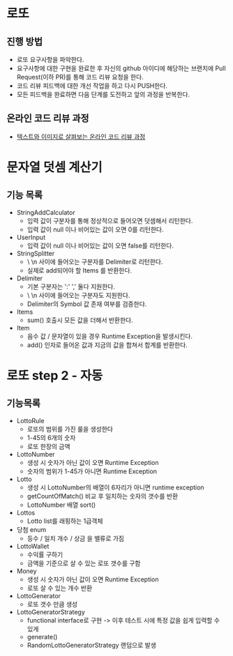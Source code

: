 # 로또
## 진행 방법
* 로또 요구사항을 파악한다.
* 요구사항에 대한 구현을 완료한 후 자신의 github 아이디에 해당하는 브랜치에 Pull Request(이하 PR)를 통해 코드 리뷰 요청을 한다.
* 코드 리뷰 피드백에 대한 개선 작업을 하고 다시 PUSH한다.
* 모든 피드백을 완료하면 다음 단계를 도전하고 앞의 과정을 반복한다.

## 온라인 코드 리뷰 과정
* [텍스트와 이미지로 살펴보는 온라인 코드 리뷰 과정](https://github.com/next-step/nextstep-docs/tree/master/codereview)

# 문자열 덧셈 계산기
## 기능 목록
- StringAddCalculator
    - 입력 값이 구분자를 통해 정상적으로 들어오면 덧셈해서 리턴한다.
    - 입력 값이 null 이나 비어있는 값이 오면 0를 리턴한다.
- UserInput      
    - 입력 값이 null 이나 비어있는 값이 오면 false를 리턴한다.
- StringSplitter
  - \\ \n 사이에 들어오는 구분자를 Delimiter로 리턴한다.
  - 실제로 add되어야 할 Items 를 반환한다.
- Delimiter  
    - 기본 구분자는 ':' ',' 둘다 지원한다.
    - \\ \n 사이에 들어오는 구분자도 지원한다.
    - Delimiter의 Symbol 값 존재 여부를 검증한다.
- Items
    - sum() 호출시 모든 값을 더해서 반환한다.
- Item
    - 음수 값 / 문자열이 있을 경우 Runtime Exception을 발생시킨다.
    - add() 인자로 들어온 값과 지금의 값을 합쳐서 합계를 반환한다.

# 로또 step 2 - 자동
## 기능목록
- LottoRule
  - 로또의 범위를 가진 룰을 생성한다
  - 1-45의 6개의 숫자
  - 로또 한장의 금액
- LottoNumber
    - 생성 시 숫자가 아닌 값이 오면  Runtime Exception
    - 숫자의 범위가 1-45가 아니면  Runtime Exception
- Lotto
    - 생성 시 LottoNumber의 배열이 6자리가 아니면 runtime exception
    - getCountOfMatch() 비교 후 일치하는 숫자의 갯수를 반환
    - LottoNumber 배열 sort()
- Lottos
    - Lotto list를 래핑하는 1급객체
- 당첨 enum
    - 등수 / 일치 개수 / 상금 을 밸류로 가짐
- LottoWallet
    - 수익률 구하기
    - 금액을 기준으로 살 수 있는 로또 갯수를 구함
- Money
  - 생성 시 숫자가 아닌 값이 오면  Runtime Exception
  - 로또 살 수 있는 개수 반환
- LottoGenerator
  - 로또 갯수 만큼 생성
- LottoGeneratorStrategy
  - functional interface로 구현 -> 이후 테스트 시에 특정 값을 쉽게 입력할 수 있게
  - generate() 
  - RandomLottoGeneratorStrategy 랜덤으로 발생
  
